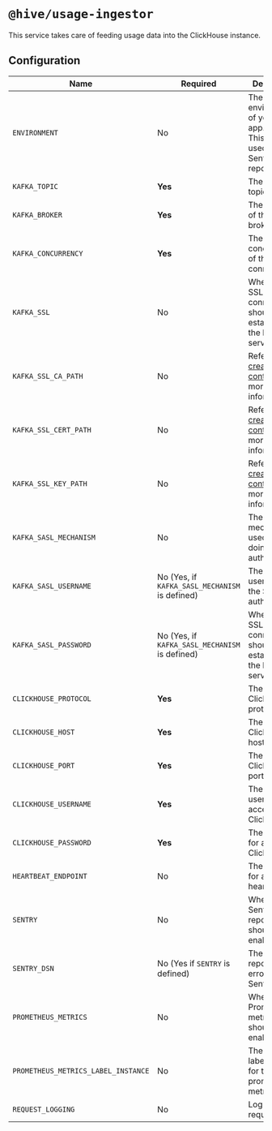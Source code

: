 # `@hive/usage-ingestor`

This service takes care of feeding usage data into the ClickHouse instance.

## Configuration

| Name                                | Required                                       | Description                                                                                                                                          | Example Value                                        |
| ----------------------------------- | ---------------------------------------------- | ---------------------------------------------------------------------------------------------------------------------------------------------------- | ---------------------------------------------------- |
| `ENVIRONMENT`                       | No                                             | The environment of your Hive app. (**Note:** This will be used for Sentry reporting.)                                                                | `staging`                                            |
| `KAFKA_TOPIC`                       | **Yes**                                        | The kafka topic.                                                                                                                                     | `usage_reports_v2`                                   |
| `KAFKA_BROKER`                      | **Yes**                                        | The address of the Kafka broker.                                                                                                                     | `127.0.0.1:29092`                                    |
| `KAFKA_CONCURRENCY`                 | **Yes**                                        | The concurrency of the Kafka connection.                                                                                                             | `3`                                                  |
| `KAFKA_SSL`                         | No                                             | Whether an SSL connection should be established to the kafka service.                                                                                | `1` (enabled) or `0` (disabled)                      |
| `KAFKA_SSL_CA_PATH`                 | No                                             | Refer to [TLS create secure context](https://nodejs.org/dist/latest-v8.x/docs/api/tls.html#tls_tls_createsecurecontext_options) for more information | `./path_to_ca`                                       |
| `KAFKA_SSL_CERT_PATH`               | No                                             | Refer to [TLS create secure context](https://nodejs.org/dist/latest-v8.x/docs/api/tls.html#tls_tls_createsecurecontext_options) for more information | `./path_to_cert`                                     |
| `KAFKA_SSL_KEY_PATH`                | No                                             | Refer to [TLS create secure context](https://nodejs.org/dist/latest-v8.x/docs/api/tls.html#tls_tls_createsecurecontext_options) for more information | `./path_to_key`                                      |
| `KAFKA_SASL_MECHANISM`              | No                                             | The mechanism used for doing SASL authentication                                                                                                     | `plain` or `scram-sha-256` or `scram-sha-512`        |
| `KAFKA_SASL_USERNAME`               | No (Yes, if `KAFKA_SASL_MECHANISM` is defined) | The username for the SASL authentication                                                                                                             | `letmein`                                            |
| `KAFKA_SASL_PASSWORD`               | No (Yes, if `KAFKA_SASL_MECHANISM` is defined) | Whether an SSL connection should be established to the kafka service.                                                                                | `letmein`                                            |
| `CLICKHOUSE_PROTOCOL`               | **Yes**                                        | The ClickHouse protocol.                                                                                                                             | `http` or `https`                                    |
| `CLICKHOUSE_HOST`                   | **Yes**                                        | The ClickHouse host.                                                                                                                                 | `127.0.0.1`                                          |
| `CLICKHOUSE_PORT`                   | **Yes**                                        | The ClickHouse port.                                                                                                                                 | `8443`                                               |
| `CLICKHOUSE_USERNAME`               | **Yes**                                        | The username for accessing ClickHouse.                                                                                                               | `letmein`                                            |
| `CLICKHOUSE_PASSWORD`               | **Yes**                                        | The password for accessing ClickHouse.                                                                                                               | `letmein`                                            |
| `HEARTBEAT_ENDPOINT`                | No                                             | The endpoint for a heartbeat.                                                                                                                        | `http://127.0.0.1:6969/heartbeat`                    |
| `SENTRY`                            | No                                             | Whether Sentry error reporting should be enabled.                                                                                                    | `1` (enabled) or `0` (disabled)                      |
| `SENTRY_DSN`                        | No (Yes if `SENTRY` is defined)                | The DSN for reporting errors to Sentry.                                                                                                              | `https://dooobars@o557896.ingest.sentry.io/12121212` |
| `PROMETHEUS_METRICS`                | No                                             | Whether Prometheus metrics should be enabled                                                                                                         | `1` (enabled) or `0` (disabled)                      |
| `PROMETHEUS_METRICS_LABEL_INSTANCE` | No                                             | The instance label added for the prometheus metrics.                                                                                                 | `usage-ingestor`                                     |
| `REQUEST_LOGGING`                   | No                                             | Log http requests                                                                                                                                    | `1` (enabled) or `0` (disabled)                      |
